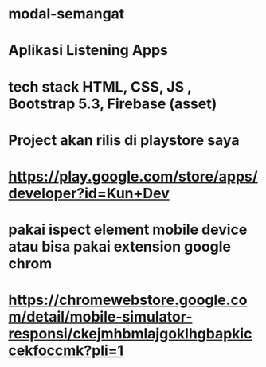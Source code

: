 # modal-semangat
# Aplikasi Listening Apps
# tech stack HTML, CSS, JS , Bootstrap 5.3, Firebase (asset)
#
#
# Project akan rilis di playstore saya 
# https://play.google.com/store/apps/developer?id=Kun+Dev
# pakai ispect element mobile device atau bisa pakai extension google chrom
# https://chromewebstore.google.com/detail/mobile-simulator-responsi/ckejmhbmlajgoklhgbapkiccekfoccmk?pli=1
